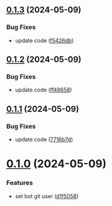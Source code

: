 ## [0.1.3](https://github.com/Kshao123/set-bot-git-user/compare/v0.1.2...v0.1.3) (2024-05-09)


### Bug Fixes

* update code ([f5426db](https://github.com/Kshao123/set-bot-git-user/commit/f5426db1ecf7c4cf2ea7745261d94d2c105ef9d0))



## [0.1.2](https://github.com/Kshao123/set-bot-git-user/compare/v0.1.1...v0.1.2) (2024-05-09)


### Bug Fixes

* update code ([ff48658](https://github.com/Kshao123/set-bot-git-user/commit/ff486582ff09c799d9c154e4f34150a3f60fdfbf))



## [0.1.1](https://github.com/Kshao123/set-bot-git-user/compare/v0.1.0...v0.1.1) (2024-05-09)


### Bug Fixes

* update code ([7716b7d](https://github.com/Kshao123/set-bot-git-user/commit/7716b7d4ae28e3394983bf4663d8f86f53c16c1b))



# [0.1.0](https://github.com/Kshao123/set-bot-git-user/compare/d1f50589c9c860c87dd587adcc86312861f548e7...v0.1.0) (2024-05-09)


### Features

* set bot git user ([d1f5058](https://github.com/Kshao123/set-bot-git-user/commit/d1f50589c9c860c87dd587adcc86312861f548e7))



